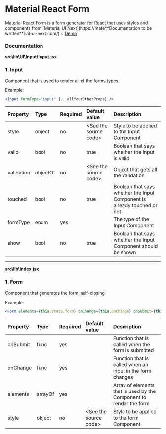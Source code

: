 # Material React Form

Material React Form is a form generator for React that
uses styles and components from
[Material UI Next](https://mate**Documentation to be written\*\*rial-ui-next.com/) ~
[Demo](https://nobobo1234.github.io/material-react-form)

### Documentation

**src\lib\UI\Input\Input.jsx**

### 1. Input

Component that is used to render all of the forms types.

Example:

```jsx
<Input formType="input" {...allYourOtherProps} />
```

| Property   | Type     | Required | Default value               | Description                                                             |
| :--------- | :------- | :------- | :-------------------------- | :---------------------------------------------------------------------- |
| style      | object   | no       | &lt;See the source code&gt; | Style to be applied to the Input Component                              |
| valid      | bool     | no       | true                        | Boolean that says whether the Input is valid                            |
| validation | objectOf | no       | &lt;See the source code&gt; | Object that gets all the validation                                     |
| touched    | bool     | no       | true                        | Boolean that says whether the Input Component is already touched or not |
| formType   | enum     | yes      |                             | The type of the Input Component                                         |
| show       | bool     | no       | true                        | Boolean that says whether the Input Component should be shown           |

---

**src\lib\index.jsx**

### 1. Form

Component that generates the form, self-closing

Example:

```jsx
<Form elements={this.state.form} onChange={this.onChange} onSubmit={this.onSubmit} />
```

| Property | Type    | Required | Default value               | Description                                                        |
| :------- | :------ | :------- | :-------------------------- | :----------------------------------------------------------------- |
| onSubmit | func    | yes      |                             | Function that is called when the form is submitted                 |
| onChange | func    | yes      |                             | Function that is called when an input in the form changes          |
| elements | arrayOf | yes      |                             | Array of elements that is used by the Component to render the form |
| style    | object  | no       | &lt;See the source code&gt; | Style to be applied to the form Component                          |
